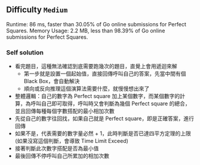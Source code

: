 ## Difficulty `Medium`

Runtime: 86 ms, faster than 30.05% of Go online submissions for Perfect Squares.
Memory Usage: 2.2 MB, less than 98.39% of Go online submissions for Perfect Squares.

### Self solution

* 看完題目，這種無法確認到底需要跑幾次的題目，直覺上會用遞迴來解
    * 第一步就是設置一個起始值，直接回傳呼叫自己的答案，先當中間有個 Black Box，會自動解決
    * 順向或反向推理這個演算法需要什麼，就慢慢想出來了
* 整體邏輯：自己的數字為 Perfect square 加上某個數字，而某個數字的計算，為呼叫自己即可取得，呼叫時又會判斷為幾個 Perfect square 的總合，並且回傳每種每個字數搭配的最小相加次數 
* 先從自己的數字往回找，如果自己就是 Perfect square，即是正確答案，進行回傳
* 如果不是，代表需要的數字量必然 + 1，此時判斷是否已達四平方定理的上限 (如果沒寫這個判斷，會導致 Time Limit Exceed)
* 接著判斷此次數字搭配是否為最小值
* 最後回傳不停呼叫自己所累加的相加次數
